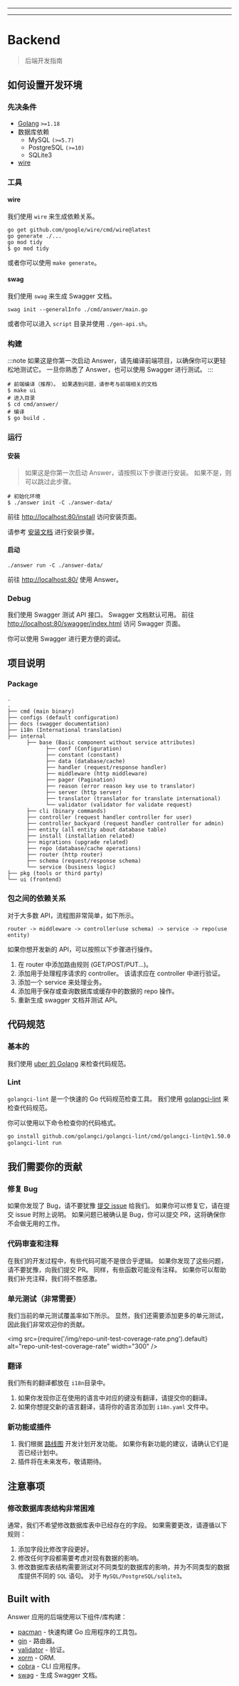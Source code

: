 - - -
- - -

# Backend
> 后端开发指南

## 如何设置开发环境
### 先决条件
- [Golang](https://go.dev/) `>=1.18`
- 数据库依赖
  - MySQL `(>=5.7)`
  - PostgreSQL `(>=10)`
  - SQLite3
- [wire](https://github.com/google/wire)

### 工具
#### wire
我们使用 `wire` 来生成依赖关系。

```shell
go get github.com/google/wire/cmd/wire@latest
go generate ./...
go mod tidy
$ go mod tidy
```

或者你可以使用 `make generate`。
#### swag
我们使用 `swag` 来生成 Swagger 文档。

```shell
swag init --generalInfo ./cmd/answer/main.go
```

或者你可以进入 `script` 目录并使用 `./gen-api.sh`。

### 构建
:::note
如果这是你第一次启动 Answer，请先编译前端项目，以确保你可以更轻松地测试它。 一旦你熟悉了 Answer，也可以使用 Swagger 进行测试。
:::

```shell
# 前端编译（推荐）。 如果遇到问题，请参考与前端相关的文档
$ make ui
# 进入目录
$ cd cmd/answer/
# 编译
$ go build .
```

### 运行
#### 安装
> 如果这是你第一次启动 Answer，请按照以下步骤进行安装。 如果不是，则可以跳过此步骤。

```shell
# 初始化环境
$ ./answer init -C ./answer-data/
```

前往 <http://localhost:80/install> 访问安装页面。

请参考 [安装文档](../../installation) 进行安装步骤。

#### 启动
```shell
./answer run -C ./answer-data/
```

前往 <http://localhost:80/> 使用 Answer。

### Debug
我们使用 Swagger 测试 API 接口。 Swagger 文档默认可用。 前往 [http://localhost:80/swagger/index.html](http://127.0.0.1:8080/swagger/index.html) 访问 Swagger 页面。

你可以使用 Swagger 进行更方便的调试。

## 项目说明
### Package
```
.
.
├── cmd (main binary)
├── configs (default configuration)
├── docs (swagger documentation)
├── i18n (International translation)
├── internal
      ├── base (Basic component without service attributes)
            ├── conf (Configuration)
            ├── constant (constant)
            ├── data (database/cache)
            ├── handler (request/response handler)
            ├── middleware (http middleware)
            ├── pager (Pagination)
            ├── reason (error reason key use to translator)
            ├── server (http server)
            ├── translator (translator for translate international)
            └── validator (validator for validate request)
      ├── cli (binary commands)
      ├── controller (request handler controller for user)
      ├── controller_backyard (request handler controller for admin)
      ├── entity (all entity about database table)
      ├── install (installation related)
      ├── migrations (upgrade related)
      ├── repo (database/cache operations)
      ├── router (http router)
      ├── schema (request/response schema)
      └── service (business logic)
├── pkg (tools or third party)
└── ui (frontend)
```

### 包之间的依赖关系
对于大多数 API，流程图非常简单，如下所示。
```
router -> middleware -> controller(use schema) -> service -> repo(use entity)
```

如果你想开发新的 API，可以按照以下步骤进行操作。
1. 在 router 中添加路由规则 (GET/POST/PUT...)。
2. 添加用于处理程序请求的 controller。 该请求应在 controller 中进行验证。
3. 添加一个 service 来处理业务。
4. 添加用于保存或查询数据库或缓存中的数据的 repo 操作。
5. 重新生成 swagger 文档并测试 API。

## 代码规范
### 基本的
我们使用 [uber 的 Golang](https://github.com/uber-go/guide) 来检查代码规范。

### Lint
`golangci-lint` 是一个快速的 Go 代码规范检查工具。 我们使用 [golangci-lint](https://github.com/golangci/golangci-lint) 来检查代码规范。

你可以使用以下命令检查你的代码格式。
```bash
go install github.com/golangci/golangci-lint/cmd/golangci-lint@v1.50.0
golangci-lint run
```

## 我们需要你的贡献
### 修复 Bug
如果你发现了 Bug，请不要犹豫 [提交 issue](https://github.com/apache/incubator-answer/issues)  给我们。 如果你可以修复它，请在提交 issue 时附上说明。 如果问题已被确认是 Bug，你可以提交 PR，这将确保你不会做无用的工作。

### 代码审查和注释
在我们的开发过程中，有些代码可能不是很合乎逻辑。 如果你发现了这些问题，请不要犹豫，向我们提交 PR。 同样，有些函数可能没有注释。 如果你可以帮助我们补充注释，我们将不胜感激。

### 单元测试（非常需要）
我们当前的单元测试覆盖率如下所示。 显然，我们还需要添加更多的单元测试，因此我们非常欢迎你的贡献。

<img src={require('/img/repo-unit-test-coverage-rate.png').default} alt="repo-unit-test-coverage-rate" width="300" />

### 翻译
我们所有的翻译都放在 `i18n`目录中。

1. 如果你发现你正在使用的语言中对应的键没有翻译，请提交你的翻译。
2. 如果你想提交新的语言翻译，请将你的语言添加到 `i18n.yaml` 文件中。

### 新功能或插件
1. 我们根据 [路线图](https://github.com/orgs/answerdev/projects/1) 开发计划开发功能。 如果你有新功能的建议，请确认它们是否已经计划中。
2. 插件将在未来发布，敬请期待。

## 注意事项
### 修改数据库表结构非常困难
通常，我们不希望修改数据库表中已经存在的字段。 如果需要更改，请遵循以下规则：
1. 添加字段比修改字段更好。
2. 修改任何字段都需要考虑对现有数据的影响。
3. 修改数据库表结构需要测试对不同类型的数据库的影响，并为不同类型的数据库提供不同的 `SQL` 语句。 对于 `MySQL/PostgreSQL/sqlite3`。


## Built with

Answer 应用的后端使用以下组件/库构建：

- [pacman](https://github.com/segmentfault/pacman) - 快速构建 Go 应用程序的工具包。
- [gin](https://github.com/gin-gonic/gin/) - 路由器。
- [validator](https://github.com/go-playground/validator/) - 验证。
- [xorm](https://xorm.io/) - ORM.
- [cobra](https://github.com/spf13/cobra) - CLI 应用程序。
- [swag](https://github.com/swaggo/swag) -  生成 Swagger 文档。
